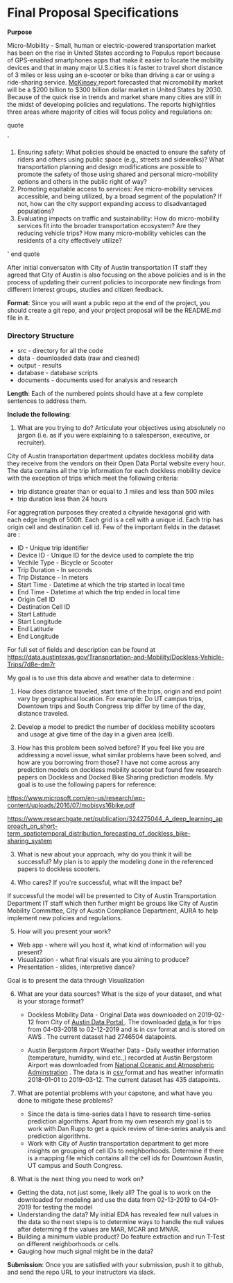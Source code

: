  # Final Proposal Specifications

**Purpose**

Micro-Mobility - Small, human or electric-powered transportation market has been on the rise in United States according to Populus report because of GPS-enabled smartphones apps that make it easier to locate the mobility devices and that in many major U.S.cities it is faster to travel short distance of 3 miles or less using an e-scooter or bike than driving a car or using a ride-sharing service. <a href="https://www.mckinsey.com/industries/automotive-and-assembly/our-insights/micromobilitys-15000-mile-checkup">McKinsey </a> report forecasted that micromobility market will be a $200 billion to $300 billion dollar market in United States by 2030.  Because of the quick rise in trends and market share many cities are still in the midst of developing policies and regulations. The reports highlighties three areas where majority of cities will focus policy and regulations on:

quote

'
1. Ensuring safety: What policies should be enacted to ensure the safety of riders and others using public space (e.g., streets and sidewalks)? What transportation planning and design modifications are possible to promote the safety of those
using shared and personal micro-mobility options and others in the public right
of way?
2. Promoting equitable access to services: Are micro-mobility services accessible, and being utilized, by a broad segment of the population? If not, how can the city support expanding access to disadvantaged populations?
3. Evaluating impacts on traffic and sustainability: How do micro-mobility services fit into the broader transportation ecosystem? Are they reducing vehicle trips? How many micro-mobility vehicles can the residents of a city effectively utilize?

'
end quote

After initial conversaton with City of Austin transportation IT staff they agreed that City of Austin is also focusing on the above policies and is in the process of updating their current policies to incorporate new findings from different interest groups, studies and citizen feedback.


**Format**: Since you will want a public repo at the end of the project, you should create a git repo, 
and your project proposal will be the README.md file in it.

### Directory Structure
* src - directory for all the code
* data - downloaded data (raw and cleaned)
* output - results
* database - database scripts
* documents - documents used for analysis and research

**Length**: Each of the numbered points should have at a few complete sentences to address them. 

**Include the following**:

1. What are you trying to do?  Articulate your objectives using absolutely no jargon (i.e. as if
you were explaining to a salesperson, executive, or recruiter).

City of Austin transportation department updates dockless mobility data they receive from the vendors on their Open Data Portal website every hour. The data contains all the trip information for each dockless mobility device with the exception of trips which meet the following criteria:
- trip distance greater than or equal to .1 miles and less than 500 miles
- trip duration less than 24 hours

For aggregration purposes they created a citywide hexagonal grid with each edge length of 500ft. Each grid is a cell with a unique id. Each trip has origin cell and destination cell id. Few of the important fields in the dataset are :

- ID - Unique trip identifier
- Device ID - Unique ID for the device used to complete the trip
- Vechile Type - Bicycle or Scooter
- Trip Duration - In seconds
- Trip Distance - In meters
- Start Time - Datetime at which the trip started in local time
- End Time - Datetime at which the trip ended in local time
- Origin Cell ID 
- Destination Cell ID
- Start Latitude
- Start Longitude
- End Latitude
- End Longitude 

For full set of fields and description can be found at https://data.austintexas.gov/Transportation-and-Mobility/Dockless-Vehicle-Trips/7d8e-dm7r

My goal is to use this data above and weather data to determine :

1. How does distance traveled, start time of the trips, origin and end point vary by geographical location. For example: Do UT campus trips, Downtown trips and South Congress trip differ by time of the day, distance traveled.
2. Develop a model to predict the number of dockless mobility scooters and usage at give time of the day in a given area (cell). 


2. How has this problem been solved before? If you feel like you are addressing a novel
issue, what similar problems have been solved, and how are you borrowing from those?
I have not come across any prediction models on dockless mobility scooter but found few research papers on Dockless and Docked Bike Sharing prediction models. My goal is to use the following papers for reference:

https://www.microsoft.com/en-us/research/wp-content/uploads/2016/07/mobisys16bike.pdf

https://www.researchgate.net/publication/324275044_A_deep_learning_approach_on_short-term_spatiotemporal_distribution_forecasting_of_dockless_bike-sharing_system

3. What is new about your approach, why do you think it will be successful?
My plan is to apply the modeling done in the referenced papers to dockless scooters.

4. Who cares?  If you're successful, what will the impact be?

If successful the model will be presented to City of Austin Transportation Department IT staff which then further might be groups like City of Austin Mobility Committee, City of Austin Compliance Department, AURA to help implement new policies and regulations.

5. How will you present your work?  
  * Web app - where will you host it, what kind of information will you present?
  * Visualization - what final visuals are you aiming to produce?
  * Presentation - slides, interpretive dance?
  
Goal is to present the data through Visualization
  
6. What are your data sources? What is the size of your dataset, and what is your storage format?

   * Dockless Mobility Data - Original Data was downloaded on 2019-02-12 from City of <a href="https://data.austintexas.gov/Transportation-and-Mobility/Dockless-Vehicle-Trips/7d8e-dm7r"> Austin Data Portal  </a>. The downloaded <a href = "https://s3.amazonaws.com/sameera-bucket-1/dockless_mobility/raw_data/Austin_Dockless_Vehicle_Trips.csv"> data </a> is for trips from 04-03-2018 to 02-12-2019 and is in csv format and is stored on AWS . The current dataset had 2746504 datapoints.
   
   * Austin Bergstorm Airport Weather Data - Daily weather information (temperature, humidity, wind etc.,) recorded at Austin Bergstorm Airport was downloaded from <a href="http://www.ncdc.noaa.gov"> National Oceanic and Atmospheric Adminstration</a> . The data is in <a href="https://s3.amazonaws.com/sameera-bucket-1/dockless_mobility/raw_data/Austin_Bergstom_Airport_Weather.csv"> csv </a> format and has weather informatin 2018-01-01 to 2019-03-12.  The current dataset has 435 datapoints.
   

7. What are potential problems with your capstone, and what have you done to mitigate these problems?
   
   * Since the data is time-series data I have to research time-series prediction algorithms. Apart from my own research my goal is to work with Dan Rupp to get a quick review of time-series analysis and prediction algorithms.
   * Work with City of Austin transportation department to get more insights on grouping of cell IDs to neighborhoods. Determine if there is a mapping file which contains all the cell ids for Downtown Austin, UT campus and South Congress. 


8. What is the next thing you need to work on?
  * Getting the data, not just some, likely all?
    The goal is to work on the downloaded for modeling and use the data from 02-13-2019 to 04-01-2019 for testing the model
  * Understanding the data?
    My initial EDA has revealed few null values in the data so the next steps is to determine ways to handle the null values after determing if the values are MAR, MCAR and MNAR.
  * Building a minimum viable product?
    Do feature extraction and run T-Test on different neighborhoods or cells.
  * Gauging how much signal might be in the data?

**Submission**: Once you are satisfied with your submission, push it to github, and send the repo URL to your
instructors via slack.
